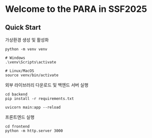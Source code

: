 # Welcome to the PARA in SSF2025

## Quick Start

가상환경 생성 및 활성화

```
python -m venv venv

# Windows
.\venv\Scripts\activate

# Linux/MacOS
source venv/bin/activate
```

외부 라이브러리 다운로드 및 백엔드 서버 실행

```
cd backend
pip install -r requirements.txt

uvicorn main:app --reload
```

프론트엔드 실행

```
cd frontend
python -m http.server 3000
```

